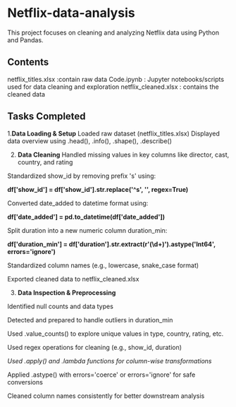 # Netflix-data-analysis
This project focuses on cleaning and analyzing Netflix data  using Python and Pandas.

## Contents

netflix_titles.xlsx :contain raw data 
Code.ipynb : Jupyter notebooks/scripts used for data cleaning and exploration
netflix_cleaned.xlsx : contains the cleaned data

## Tasks Completed

 1.**Data Loading & Setup**
 Loaded raw dataset (netflix_titles.xlsx)
 Displayed data overview using .head(), .info(), .shape(), .describe()

2. **Data Cleaning**
 Handled missing values in key columns like director, cast, country, and rating

 Standardized show_id by removing prefix 's' using:
 
**df['show_id'] = df['show_id'].str.replace('^s', '', regex=True)**

Converted date_added to datetime format using:

**df['date_added'] = pd.to_datetime(df['date_added'])**

Split duration into a new numeric column duration_min:

**df['duration_min'] = df['duration'].str.extract(r'(\d+)').astype('Int64', errors='ignore')**
 
 Standardized column names (e.g., lowercase, snake_case format)

 Exported cleaned data to netflix_cleaned.xlsx

 3. **Data Inspection & Preprocessing**

 Identified null counts and data types

 Detected and prepared to handle outliers in duration_min

 Used .value_counts() to explore unique values in type, country, rating, etc.

Used regex operations for cleaning (e.g., show_id, duration)
  
*Used .apply() and .lambda functions for column-wise transformations*

 Applied .astype() with errors='coerce' or errors='ignore' for safe conversions

 Cleaned column names consistently for better downstream analysis

